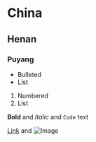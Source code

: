 # China
## Henan
### Puyang

- Bulleted
- List

1. Numbered
2. List
 
**Bold** and _Italic_ and `Code` text

[Link](https://twitter.com/routeweststage) and ![Image](https://www.instagram.com/p/CPAI0CtMGGj/)
```

